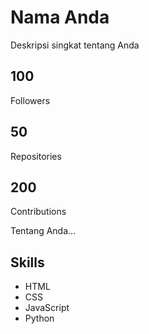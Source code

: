 <div class="profile-container">
  <div class="profile-header">
    <h1>Nama Anda</h1>
    <p>Deskripsi singkat tentang Anda</p>
  </div>
  <div class="profile-stats">
    <div class="stat">
      <h2>100</h2>
      <p>Followers</p>
    </div>
    <div class="stat">
      <h2>50</h2>
      <p>Repositories</p>
    </div>
    <div class="stat">
      <h2>200</h2>
      <p>Contributions</p>
    </div>
  </div>
  <div class="profile-bio">
    <p>Tentang Anda...</p>
  </div>
  <div class="profile-skills">
    <h2>Skills</h2>
    <ul>
      <li>HTML</li>
      <li>CSS</li>
      <li>JavaScript</li>
      <li>Python</li>
    </ul>
  </div>
</div>
